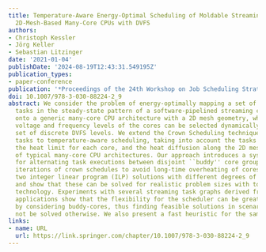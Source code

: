 ```yaml
---
title: Temperature-Aware Energy-Optimal Scheduling of Moldable Streaming Tasks onto
  2D-Mesh-Based Many-Core CPUs with DVFS
authors:
- Christoph Kessler
- Jörg Keller
- Sebastian Litzinger
date: '2021-01-04'
publishDate: '2024-08-19T12:43:31.549195Z'
publication_types:
- paper-conference
publication: '*Proceedings of the 24th Workshop on Job Scheduling Strategies for Parallel Processing*'
doi: 10.1007/978-3-030-88224-2_9
abstract: We consider the problem of energy-optimally mapping a set of moldable-parallel
  tasks in the steady-state pattern of a software-pipelined streaming computation
  onto a generic many-core CPU architecture with a 2D mesh geometry, where the execution
  voltage and frequency levels of the cores can be selected dynamically from a given
  set of discrete DVFS levels. We extend the Crown Scheduling technique for parallelizable
  tasks to temperature-aware scheduling, taking into account the tasks' heat generation,
  the heat limit for each core, and the heat diffusion along the 2D mesh geometry
  of typical many-core CPU architectures. Our approach introduces a systematic method
  for alternating task executions between disjoint ``buddy'' core groups in subsequent
  iterations of crown schedules to avoid long-time overheating of cores. We present
  two integer linear program (ILP) solutions with different degrees of flexibility,
  and show that these can be solved for realistic problem sizes with today's ILP solver
  technology. Experiments with several streaming task graphs derived from real-world
  applications show that the flexibility for the scheduler can be greatly increased
  by considering buddy-cores, thus finding feasible solutions in scenarios that could
  not be solved otherwise. We also present a fast heuristic for the same problem.
links:
- name: URL
  url: https://link.springer.com/chapter/10.1007/978-3-030-88224-2_9
---
```

